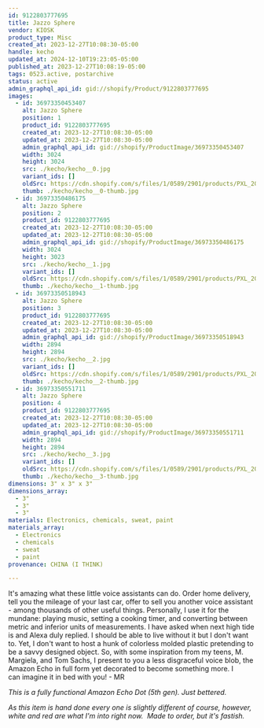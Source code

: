 ```yaml
---
id: 9122803777695
title: Jazzo Sphere
vendor: KIOSK
product_type: Misc
created_at: 2023-12-27T10:08:30-05:00
handle: kecho
updated_at: 2024-12-10T19:23:05-05:00
published_at: 2023-12-27T10:08:19-05:00
tags: 0523.active, postarchive
status: active
admin_graphql_api_id: gid://shopify/Product/9122803777695
images:
  - id: 36973350453407
    alt: Jazzo Sphere
    position: 1
    product_id: 9122803777695
    created_at: 2023-12-27T10:08:30-05:00
    updated_at: 2023-12-27T10:08:30-05:00
    admin_graphql_api_id: gid://shopify/ProductImage/36973350453407
    width: 3024
    height: 3024
    src: ./kecho/kecho__0.jpg
    variant_ids: []
    oldSrc: https://cdn.shopify.com/s/files/1/0589/2901/products/PXL_20221209_202314411.jpg?v=1703689710
    thumb: ./kecho/kecho__0-thumb.jpg
  - id: 36973350486175
    alt: Jazzo Sphere
    position: 2
    product_id: 9122803777695
    created_at: 2023-12-27T10:08:30-05:00
    updated_at: 2023-12-27T10:08:30-05:00
    admin_graphql_api_id: gid://shopify/ProductImage/36973350486175
    width: 3024
    height: 3023
    src: ./kecho/kecho__1.jpg
    variant_ids: []
    oldSrc: https://cdn.shopify.com/s/files/1/0589/2901/products/PXL_20221209_202320615.jpg?v=1703689710
    thumb: ./kecho/kecho__1-thumb.jpg
  - id: 36973350518943
    alt: Jazzo Sphere
    position: 3
    product_id: 9122803777695
    created_at: 2023-12-27T10:08:30-05:00
    updated_at: 2023-12-27T10:08:30-05:00
    admin_graphql_api_id: gid://shopify/ProductImage/36973350518943
    width: 2894
    height: 2894
    src: ./kecho/kecho__2.jpg
    variant_ids: []
    oldSrc: https://cdn.shopify.com/s/files/1/0589/2901/products/PXL_20221123_141227557.jpg?v=1703689710
    thumb: ./kecho/kecho__2-thumb.jpg
  - id: 36973350551711
    alt: Jazzo Sphere
    position: 4
    product_id: 9122803777695
    created_at: 2023-12-27T10:08:30-05:00
    updated_at: 2023-12-27T10:08:30-05:00
    admin_graphql_api_id: gid://shopify/ProductImage/36973350551711
    width: 2894
    height: 2894
    src: ./kecho/kecho__3.jpg
    variant_ids: []
    oldSrc: https://cdn.shopify.com/s/files/1/0589/2901/products/PXL_20221123_141323681.jpg?v=1703689710
    thumb: ./kecho/kecho__3-thumb.jpg
dimensions: 3" x 3" x 3"
dimensions_array:
  - 3"
  - 3"
  - 3"
materials: Electronics, chemicals, sweat, paint
materials_array:
  - Electronics
  - chemicals
  - sweat
  - paint
provenance: CHINA (I THINK)

---
```


It's amazing what these little voice assistants can do. Order home delivery, tell you the mileage of your last car, offer to sell you another voice assistant - among thousands of other useful things. Personally, I use it for the mundane: playing music, setting a cooking timer, and converting between metric and inferior units of measurements. I have asked when next high tide is and Alexa duly replied. I should be able to live without it but I don't want to. Yet, I don't want to host a hunk of colorless molded plastic pretending to be a savvy designed object. So, with some inspiration from my teens, M. Margiela, and Tom Sachs, I present to you a less disgraceful voice blob, the Amazon Echo in full form yet decorated to become something more. I can imagine it in bed with you! - MR

_This is a fully functional Amazon Echo Dot (5th gen). Just bettered._  
  
_As this item is hand done every one is slightly different of course, however, white and red are what I'm into right now.  Made to order, but it's fastish._